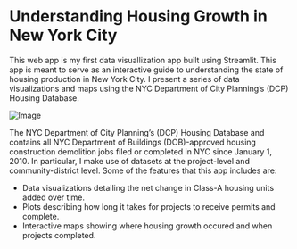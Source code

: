 # Understanding Housing Growth in New York City

This web app is my first data visuallization app built using Streamlit. This app is meant to serve as an interactive guide to understanding the state of housing production in New York City. I present a series of data visualizations and maps using the NYC Department of City Planning’s (DCP) Housing Database. 

![Image](https://github.com/isaac-shon/housing-database/blob/assets/pydeckmap.png?raw=true)

The NYC Department of City Planning’s (DCP) Housing Database and contains all NYC Department of Buildings (DOB)-approved housing construction demolition jobs filed or completed in NYC since January 1, 2010. In particular, I make use of datasets at the project-level and community-district level. Some of the features that this app includes are:
- Data visualizations detailing the net change in Class-A housing units added over time.
- Plots describing how long it takes for projects to receive permits and complete.
- Interactive maps showing where housing growth occured and when projects completed.

